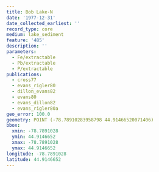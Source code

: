 ```yaml
---
title: Bob Lake-N
date: '1977-12-31'
date_collected_earliest: ''
record_type: core
medium: lake_sediment
feature: '485'
description: ''
parameters:
  - Fe/extractable
  - Pb/extractable
  - P/extractable
publications:
  - cross77
  - evans_rigler80
  - dillon_evans82
  - evans80
  - evans_dillon82
  - evans_rigler80a
geo_error: 100.0
geometry: POINT (-78.78910283958798 44.91466520071406)
bbox:
  xmin: -78.7891028
  ymin: 44.9146652
  xmax: -78.7891028
  ymax: 44.9146652
longitude: -78.7891028
latitude: 44.9146652
---
```

